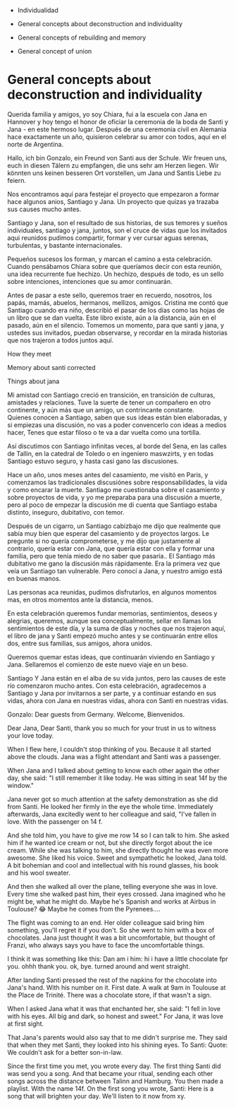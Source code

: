 - Individualidad


- General concepts about deconstruction and individuality
- General concepts of rebuilding and memory
- General concept of union


# General concepts about deconstruction and individuality

Querida familia y amigos,
yo soy Chiara, fui a la escuela con Jana en Hannover y hoy tengo el honor de oficiar la ceremonia de la boda de Santi y Jana - en este hermoso lugar. Después de una ceremonia civil en Alemania hace exactamente un año, quisieron celebrar su amor con todos, aquí en el norte de Argentina.

Hallo, ich bin Gonzalo, ein Freund von Santi aus der Schule. Wir freuen uns, euch in diesen Tälern zu empfangen, die uns sehr am Herzen liegen. Wir könnten uns keinen besseren Ort vorstellen, um Jana und Santis Liebe zu feiern.  


Nos encontramos aquí para festejar el proyecto que empezaron a formar hace algunos anios, Santiago y Jana.
Un proyecto que quizas ya trazaba sus causes mucho antes. 

Santiago y Jana, son el resultado de sus historias, de sus temores y sueños individuales, santiago y jana, juntos, son el cruce de vidas que los invitados aqui reunidos pudimos compartir, formar y ver cursar aguas serenas, turbulentas, y bastante internacionales.   

Pequeńos sucesos los forman, y marcan el camino a esta celebración. Cuando pensábamos Chiara sobre que queríamos decir con esta reunión, una idea recurrente fue hechizo. Un hechizo, después de todo, es un sello sobre intenciones, intenciones que su amor continuarán.   

 Antes de pasar a este sello, queremos traer en recuerdo, nosotros, los papás, mamás, abuelos, hermanos, mellizos, amigos. Cristina me contó que Santiago cuando era niño, describió el pasar de los días como las hojas de un libro que se dan vuelta. Este libro existe, aún a la distancia, aún en el pasado, aún en el silencio. Tomemos un momento, para que santi y jana, y ustedes sus invitados, puedan observarse, y recordar en la mirada historias que nos trajeron a todos juntos aquí. 


How they meet

Memory about santi corrected

Things about jana


Mi amistad con Santiago creció en transición, en transición de culturas, amistades y relaciones. Tuve la suerte de tener un compañero en otro continente, y aún más que un amigo, un contrincante constante.  
Quienes conocen a Santiago, saben que sus ideas están bien elaboradas, y si empiezas una discusión, no vas a poder convencerlo con ideas a medios hacer, Tenes que estar filoso o te va a dar vuelta como una tortilla. 

    
Así discutimos con Santiago infinitas veces, al borde del Sena, en las calles de Tallin, en la catedral de Toledo o en ingeniero maswzirts, y en todas Santiago estuvo seguro, y hasta casi gano las discusiones.  

Hace un año, unos meses antes del casamiento,  me visitó en Paris, y comenzamos  las tradicionales discusiónes sobre responsabilidades, la vida y como encarar la muerte. Santiago me cuestionaba sobre el casamiento y sobre proyectos de vida, y yo me preparaba para una discusión a muerte, pero al poco de empezar la discusión me di cuenta que Santiago estaba distinto, inseguro, dubitativo, con temor.  

Después de un cigarro, un Santiago cabizbajo me dijo que realmente que sabía muy bien que esperar del casamiento y de proyectos largos. Le pregunte si no quería comprometerse, y me dijo que justamente al contrario, quería estar con Jana, que quería estar con ella y formar una familia, pero que tenía miedo de no saber que pasaría.. El Santiago más dubitativo me gano la discusión más rápidamente. Era la primera vez que veía un Santiago tan vulnerable. Pero conocí a Jana, y nuestro amigo está en buenas manos.

Las personas aca reunidas, pudimos disfrutarlos, en algunos momentos mas, en otros momentos ante la distancia, menos.


En esta celebración queremos fundar memorias, sentimientos, deseos y alegrias, queremos, aunque sea conceptualmente, sellar en llamas los sentimientos de este día, y la suma de días y noches que nos trajeron aquí,  el libro de jana y Santi empezó mucho antes y se continuarán entre ellos dos, entre sus familias, sus amigos, ahora unidos.  

Queremos quemar estas ideas, que continuarán viviendo en Santiago y Jana. Sellaremos el comienzo de este nuevo viaje en un beso.   
   
Santiago Y Jana están en el alba de su vida juntos, pero las causes de este río comenzaron mucho antes. Con esta celebración, agradecemos a Santiago y Jana por invitarnos a ser parte, y a continuar estando en sus vidas, ahora con Jana en nuestras vidas, ahora con Santi en nuestras vidas.

Gonzalo: Dear guests from Germany. Welcome, Bienvenidos.

Dear Jana, Dear Santi,
thank you so much for your trust in us to witness your love today.

When I flew here, I couldn't stop thinking of you. Because it all started above the clouds. Jana was a flight attendant and Santi was a passenger.

 When Jana and I talked about getting to know each other again the other day, she said: "I still remember it like today. He was sitting in seat 14f by the window."

Jana never got so much attention at the safety demonstration as she did from Santi. He looked her firmly in the eye the whole time. Immediately afterwards, Jana excitedly went to her colleague and said, "I've fallen in love. With the passenger on 14 f.

And she told him, you have to give me row 14 so I can talk to him.
She asked him if he wanted ice cream or not, but she directly forgot about the ice cream. While she was talking to him, she directly thought he was even more awesome. She liked his voice. Sweet and sympathetic he looked, Jana told. A bit bohemian and cool and intellectual with his round glasses, his book and his wool sweater.

And then she walked all over the plane, telling everyone she was in love. Every time she walked past him, their eyes crossed.
Jana imagined who he might be, what he might do. Maybe he's Spanish and works at Airbus in Toulouse? 😂 Maybe he comes from the Pyrenees....

The flight was coming to an end. Her older colleague said bring him something, you'll regret it if you don't.
So she went to him with a box of chocolates. Jana just thought it was a bit uncomfortable, but thought of Franzi, who always says you have to face the uncomfortable things.

I think it was something like this:
Dan am i him: hi i have a little chocolate fpr you. ohhh thank you.
ok, bye. turned around and went straight. 

After landing Santi pressed the rest of the napkins for the chocolate into Jana's hand. With his number on it.
First date. A walk at 9am in Toulouse at the Place de Trinité. There was a chocolate store, if that wasn't a sign.

When I asked Jana what it was that enchanted her, she said: "I fell in love with his eyes. All big and dark, so honest and sweet." For Jana, it was love at first sight.

That Jana's parents would also say that to me didn't surprise me.
They said that when they met Santi, they looked into his shining eyes. To Santi: Quote: We couldn't ask for a better son-in-law.

Since the first time you met, you wrote every day. The first thing Santi did was send you a song. And that became your ritual, sending each other songs across the distance between Talinn and Hamburg. You then made a playlist. With the name 14f. On the first song you wrote, Santi: Here is a song that will brighten your day. 
We'll listen to it now from xy.
